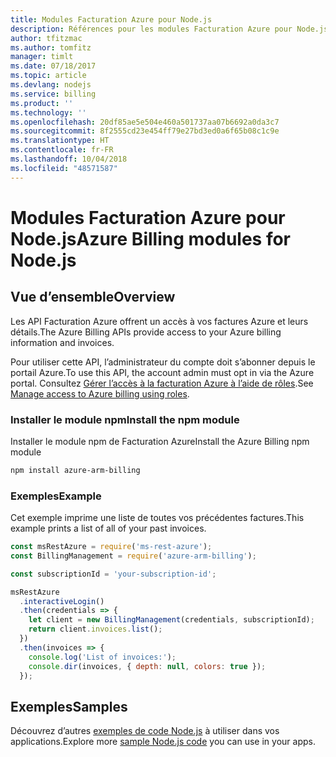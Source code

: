 ```yaml
---
title: Modules Facturation Azure pour Node.js
description: Références pour les modules Facturation Azure pour Node.js
author: tfitzmac
ms.author: tomfitz
manager: timlt
ms.date: 07/18/2017
ms.topic: article
ms.devlang: nodejs
ms.service: billing
ms.product: ''
ms.technology: ''
ms.openlocfilehash: 20df85ae5e504e460a501737aa07b6692a0da3c7
ms.sourcegitcommit: 8f2555cd23e454ff79e27bd3ed0a6f65b08c1c9e
ms.translationtype: HT
ms.contentlocale: fr-FR
ms.lasthandoff: 10/04/2018
ms.locfileid: "48571587"
---
```

# <a name="azure-billing-modules-for-nodejs"></a><span data-ttu-id="4a17c-103">Modules Facturation Azure pour Node.js</span><span class="sxs-lookup"><span data-stu-id="4a17c-103">Azure Billing modules for Node.js</span></span>

## <a name="overview"></a><span data-ttu-id="4a17c-104">Vue d’ensemble</span><span class="sxs-lookup"><span data-stu-id="4a17c-104">Overview</span></span>
<span data-ttu-id="4a17c-105">Les API Facturation Azure offrent un accès à vos factures Azure et leurs détails.</span><span class="sxs-lookup"><span data-stu-id="4a17c-105">The Azure Billing APIs provide access to your Azure billing information and invoices.</span></span>

<span data-ttu-id="4a17c-106">Pour utiliser cette API, l’administrateur du compte doit s’abonner depuis le portail Azure.</span><span class="sxs-lookup"><span data-stu-id="4a17c-106">To use this API, the account admin must opt in via the Azure portal.</span></span> <span data-ttu-id="4a17c-107">Consultez [Gérer l’accès à la facturation Azure à l’aide de rôles](https://docs.microsoft.com/azure/billing/billing-manage-access).</span><span class="sxs-lookup"><span data-stu-id="4a17c-107">See [Manage access to Azure billing using roles](https://docs.microsoft.com/azure/billing/billing-manage-access).</span></span>

### <a name="install-the-npm-module"></a><span data-ttu-id="4a17c-108">Installer le module npm</span><span class="sxs-lookup"><span data-stu-id="4a17c-108">Install the npm module</span></span> 

<span data-ttu-id="4a17c-109">Installer le module npm de Facturation Azure</span><span class="sxs-lookup"><span data-stu-id="4a17c-109">Install the Azure Billing npm module</span></span> 

```bash
npm install azure-arm-billing
```
### <a name="example"></a><span data-ttu-id="4a17c-110">Exemples</span><span class="sxs-lookup"><span data-stu-id="4a17c-110">Example</span></span> 
 
<span data-ttu-id="4a17c-111">Cet exemple imprime une liste de toutes vos précédentes factures.</span><span class="sxs-lookup"><span data-stu-id="4a17c-111">This example prints a list of all of your past invoices.</span></span>
 
```javascript 
const msRestAzure = require('ms-rest-azure');
const BillingManagement = require('azure-arm-billing');

const subscriptionId = 'your-subscription-id';

msRestAzure
  .interactiveLogin()
  .then(credentials => {
    let client = new BillingManagement(credentials, subscriptionId);
    return client.invoices.list();
  })
  .then(invoices => {
    console.log('List of invoices:');
    console.dir(invoices, { depth: null, colors: true });
  });
``` 


## <a name="samples"></a><span data-ttu-id="4a17c-112">Exemples</span><span class="sxs-lookup"><span data-stu-id="4a17c-112">Samples</span></span>

<span data-ttu-id="4a17c-113">Découvrez d’autres [exemples de code Node.js](https://azure.microsoft.com/resources/samples/?platform=nodejs) à utiliser dans vos applications.</span><span class="sxs-lookup"><span data-stu-id="4a17c-113">Explore more [sample Node.js code](https://azure.microsoft.com/resources/samples/?platform=nodejs) you can use in your apps.</span></span>
